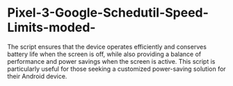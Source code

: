 # Pixel-3-Google-Schedutil-Speed-Limits-moded-
The script ensures that the device operates efficiently and conserves battery life when the screen is off, while also providing a balance of performance and power savings when the screen is active.  This script is particularly useful for those seeking a customized power-saving solution for their Android device.
